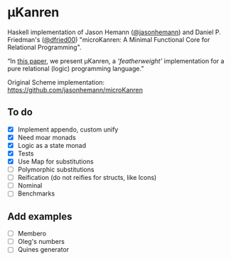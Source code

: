 μKanren
=======
Haskell implementation of Jason Hemann ([@jasonhemann](https://github.com/jasonhemann)) and  Daniel P. Friedman's ([@dfried00](https://github.com/dfried00)) "microKanren: A Minimal Functional Core for Relational Programming".

“In [this paper](http://webyrd.net/scheme-2013/papers/HemannMuKanren2013.pdf), we present μKanren, a _‘featherweight’_ implementation for a pure relational (logic) programming language.”

Original Scheme implementation: https://github.com/jasonhemann/microKanren

To do
-----
- [x] Implement appendo, custom unify
- [x] Need moar monads
- [x] Logic as a state monad
- [x] Tests
- [x] Use Map for substitutions
- [ ] Polymorphic substitutions
- [ ] Reification (do not reifies for structs, like lcons)
- [ ] Nominal
- [ ] Benchmarks

Add examples
------------
- [ ] Membero
- [ ] Oleg's numbers
- [ ] Quines generator
